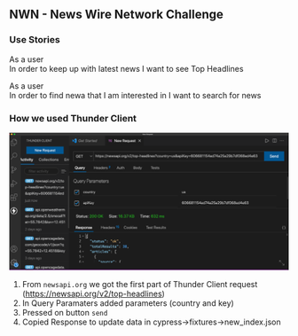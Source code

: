 ## NWN - News Wire Network Challenge

### Use Stories

As a user  
In order to keep up with latest news
I want to see Top Headlines

As a user  
In order to find newa that I am interested in
I want to search for news

### How we used Thunder Client

![Top Headlines in Thunder Client](Images/thunder_client_1.png)

1. From `newsapi.org` we got the first part of Thunder Client request (https://newsapi.org/v2/top-headlines)
2. In Query Paramaters added parameters (country and key)
3. Pressed on button `send`
4. Copied Response to update data in cypress->fixtures->new_index.json

